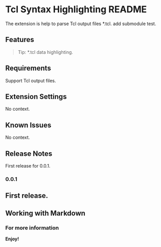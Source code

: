 # Tcl Syntax Highlighting README
The extension is help to parse Tcl output files *.tcl.
add submodule test.
## Features
> Tip: *.tcl data highlighting.
## Requirements
Support Tcl output files.
## Extension Settings
No context.
## Known Issues
No context.
## Release Notes
First release for 0.0.1.
### 0.0.1
First release.
-----------------------------------------------------------------------------------------------------------
## Working with Markdown
### For more information
**Enjoy!**
